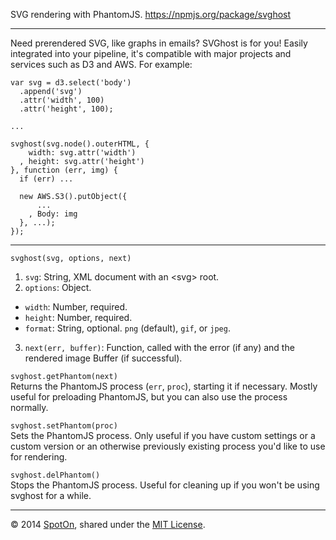 SVG rendering with PhantomJS. https://npmjs.org/package/svghost

---

Need prerendered SVG, like graphs in emails? SVGhost is for you! Easily integrated into your pipeline, it's compatible with major projects and services such as D3 and AWS. For example:

    var svg = d3.select('body')
      .append('svg')
      .attr('width', 100)
      .attr('height', 100);
    
    ...
    
    svghost(svg.node().outerHTML, {
        width: svg.attr('width')
      , height: svg.attr('height')
    }, function (err, img) {
      if (err) ...
      
      new AWS.S3().putObject({
          ...
        , Body: img
      }, ...);
    });

---

`svghost(svg, options, next)`

1. `svg`: String, XML document with an &lt;svg&gt; root.
2. `options`: Object.
  * `width`: Number, required.
  * `height`: Number, required.
  * `format`: String, optional. `png` (default), `gif`, or `jpeg`.
3. `next(err, buffer)`: Function, called with the error (if any) and the rendered image Buffer (if successful).

`svghost.getPhantom(next)`  
Returns the PhantomJS process (`err`, `proc`), starting it if necessary. Mostly useful for preloading PhantomJS, but you can also use the process normally.

`svghost.setPhantom(proc)`  
Sets the PhantomJS process. Only useful if you have custom settings or a custom version or an otherwise previously existing process you'd like to use for rendering.

`svghost.delPhantom()`  
Stops the PhantomJS process. Useful for cleaning up if you won't be using svghost for a while.

---

© 2014 [SpotOn](https://spoton.it), shared under the [MIT License](http://www.opensource.org/licenses/MIT).